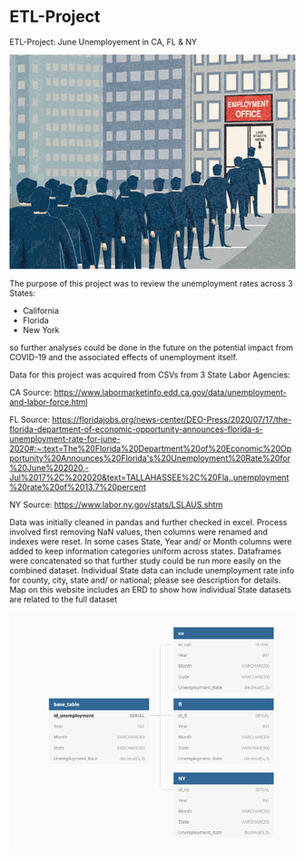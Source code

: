 # ETL-Project
ETL-Project: June Unemployement in CA, FL &amp; NY

![Unemployment](Unemployment.jpg)

The purpose of this project was to review the unemployment rates across 3 States:

* California
* Florida
* New York

so further analyses could be done in the future on the potential impact from COVID-19 and the associated effects of unemployment itself.

Data for this project was acquired from CSVs from 3 State Labor Agencies:

CA Source: https://www.labormarketinfo.edd.ca.gov/data/unemployment-and-labor-force.html

FL Source: https://floridajobs.org/news-center/DEO-Press/2020/07/17/the-florida-department-of-economic-opportunity-announces-florida-s-unemployment-rate-for-june-2020#:~:text=The%20Florida%20Department%20of%20Economic%20Opportunity%20Announces%20Florida's%20Unemployment%20Rate%20for%20June%202020,-Jul%2017%2C%202020&text=TALLAHASSEE%2C%20Fla.,unemployment%20rate%20of%2013.7%20percent

NY Source: https://www.labor.ny.gov/stats/LSLAUS.shtm

Data was initially cleaned in pandas and further checked in excel. Process involved first removing NaN values, then columns were renamed and indexes were reset. In some cases State, Year and/ or Month columns were added to keep information categories uniform across states. Dataframes were concatenated so that further study could be run more easily on the combined dataset. Individual State data can include unemployment rate info for county, city, state and/ or national; please see description for details. Map on this website includes an ERD to show how individual State datasets are related to the full dataset

![ERDDIAGRAM](ERDDIAGRAM.png)
